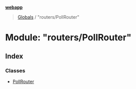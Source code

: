 **[webapp](../README.md)**

> [Globals](../globals.md) / "routers/PollRouter"

# Module: "routers/PollRouter"

## Index

### Classes

* [PollRouter](../classes/_routers_pollrouter_.pollrouter.md)
